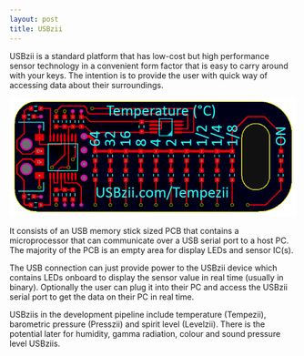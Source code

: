 ```yaml
---
layout: post
title: USBzii
---
```

USBzii is a standard platform that has low-cost but high performance sensor technology in a convenient form factor that is easy to carry around with your keys. The intention is to provide the user with quick way of accessing data about their surroundings.

<a href="{{ site.baseurl }}">
	<img src="./img/Tempezii_PCB.png" alt="macaba">
</a>

It consists of an USB memory stick sized PCB that contains a microprocessor that can communicate over a USB serial port to a host PC. The majority of the PCB is an empty area for display LEDs and sensor IC(s).

The USB connection can just provide power to the USBzii device which contains LEDs onboard to display the sensor value in real time (usually in binary). Optionally the user can plug it into their PC and access the USBzii serial port to get the data on their PC in real time.

USBziis in the development pipeline include temperature (Tempezii), barometric pressure (Presszii) and spirit level (Levelzii). There is the potential later for humidity, gamma radiation, colour and sound pressure level USBziis.
